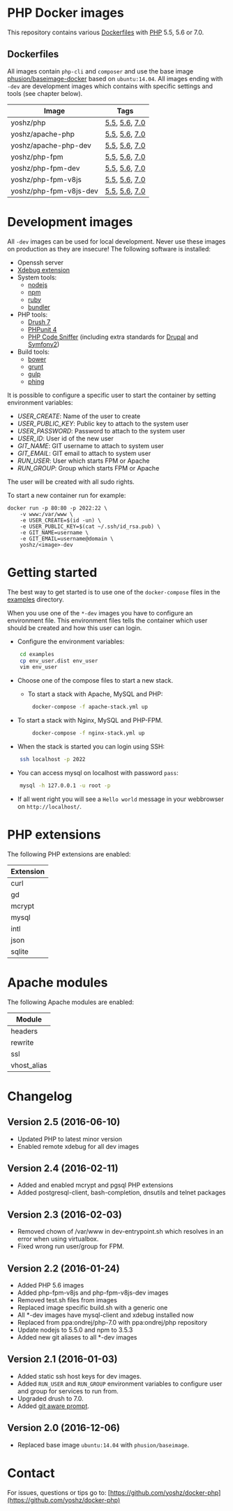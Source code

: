 PHP Docker images
=================

This repository contains various [Dockerfiles](https://www.docker.com/) with [PHP](http://www.php.net/) 5.5, 5.6 or 7.0.

Dockerfiles
-----------

All images contain `php-cli` and `composer` and use the base image [phusion/baseimage-docker](https://hub.docker.com/r/phusion/baseimage/) based on `ubuntu:14.04`.
All images ending with `-dev` are development images which contains with specific settings and tools (see chapter below).

| Image                  | Tags
|------------------------|------------
| yoshz/php              | [5.5](5.5/php), [5.6](5.6/php), [7.0](7.0/php)
| yoshz/apache-php       | [5.5](5.5/apache-php), [5.6](5.6/apache-php), [7.0](7.0/apache-php)
| yoshz/apache-php-dev   | [5.5](5.5/apache-php-dev), [5.6](5.6/apache-php-dev), [7.0](7.0/apache-php-dev)
| yoshz/php-fpm          | [5.5](5.5/php-fpm), [5.6](5.6/php-fpm), [7.0](7.0/php-fpm)
| yoshz/php-fpm-dev      | [5.5](5.5/php-fpm-dev), [5.6](5.6/php-fpm-dev), [7.0](7.0/php-fpm-dev)
| yoshz/php-fpm-v8js     | [5.5](5.5/php-fpm-v8js), [5.6](5.6/php-fpm-v8js), [7.0](7.0/php-fpm-v8js)
| yoshz/php-fpm-v8js-dev | [5.5](5.5/php-fpm-v8js-dev), [5.6](5.6/php-fpm-v8js-dev), [7.0](7.0/php-fpm-v8js-dev)


Development images
==================

All `-dev` images can be used for local development. Never use these images on production as they are insecure!
The following software is installed:

* Openssh server
* [Xdebug extension](http://xdebug.org/)
* System tools:
  * [nodejs](https://nodejs.org/)
  * [npm](https://www.npmjs.com/)
  * [ruby](https://rubygems.org/)
  * [bundler](http://bundler.io/)
* PHP tools:
  * [Drush 7](https://github.com/drush-ops/drush)
  * [PHPunit 4](https://github.com/sebastianbergmann/phpunit)
  * [PHP Code Sniffer](https://github.com/squizlabs/PHP_CodeSniffer) (including extra standards for [Drupal](https://www.drupal.org/project/coder) and [Symfony2](https:///github.com/escapestudios/Symfony2-coding-standard))
* Build tools:
  * [bower](http://bower.io/)
  * [grunt](http://gruntjs.com/)
  * [gulp](http://gulpjs.com/)
  * [phing](https://www.phing.info/)

It is possible to configure a specific user to start the container by setting environment variables:

* *USER_CREATE*: Name of the user to create
* *USER_PUBLIC_KEY*: Public key to attach to the system user
* *USER_PASSWORD*: Password to attach to the system user
* *USER_ID*: User id of the new user
* *GIT_NAME*: GIT username to attach to system user
* *GIT_EMAIL*: GIT email to attach to system user
* *RUN_USER*: User which starts FPM or Apache
* *RUN_GROUP*: Group which starts FPM or Apache

The user will be created with all sudo rights.

To start a new container run for example:

    docker run -p 80:80 -p 2022:22 \
        -v www:/var/www \
        -e USER_CREATE=$(id -un) \
        -e USER_PUBLIC_KEY=$(cat ~/.ssh/id_rsa.pub) \
        -e GIT_NAME=username \
        -e GIT_EMAIL=username@domain \
        yoshz/<image>-dev


Getting started
===============

The best way to get started is to use one of the `docker-compose` files in the [examples](examples) directory.

When you use one of the `*-dev` images you have to configure an environment file.
This environment files tells the container which user should be created and how this user can login.

* Configure the environment variables:
```bash
    cd examples
    cp env_user.dist env_user
    vim env_user
```

* Choose one of the compose files to start a new stack.

  * To start a stack with Apache, MySQL and PHP:
```bash
        docker-compose -f apache-stack.yml up
```
  * To start a stack with Nginx, MySQL and PHP-FPM.
```bash
        docker-compose -f nginx-stack.yml up
```

* When the stack is started you can login using SSH:
```bash
    ssh localhost -p 2022
```

* You can access mysql on localhost with password `pass`:
```bash
    mysql -h 127.0.0.1 -u root -p
```

* If all went right you will see a `Hello world` message in your webbrowser on `http://localhost/`.


PHP extensions
==============

The following PHP extensions are enabled:

| Extension
|------------
| curl
| gd
| mcrypt
| mysql
| intl
| json
| sqlite


Apache modules
==============

The following Apache modules are enabled:

| Module
|--------------
| headers
| rewrite
| ssl
| vhost_alias


Changelog
=========

Version 2.5 (2016-06-10)
-----------------------

* Updated PHP to latest minor version
* Enabled remote xdebug for all dev images

Version 2.4 (2016-02-11)
------------------------

* Added and enabled mcrypt and pgsql PHP extensions
* Added postgresql-client, bash-completion, dnsutils and telnet packages

Version 2.3 (2016-02-03)
------------------------

* Removed chown of /var/www in dev-entrypoint.sh which resolves in an error when using virtualbox.
* Fixed wrong run user/group for FPM.

Version 2.2 (2016-01-24)
------------------------

* Added PHP 5.6 images
* Added php-fpm-v8js and php-fpm-v8js-dev images
* Removed test.sh files from images
* Replaced image specific build.sh with a generic one
* All *-dev images have mysql-client and xdebug installed now
* Replaced from ppa:ondrej/php-7.0 with ppa:ondrej/php repository
* Update nodejs to 5.5.0 and npm to 3.5.3
* Added new git aliases to all *-dev images

Version 2.1 (2016-01-03)
------------------------

* Added static ssh host keys for dev images.
* Added `RUN_USER` and `RUN_GROUP` environment variables to configure user and group for services to run from.
* Upgraded drush to 7.0.
* Added [git aware prompt](https://github.com/jimeh/git-aware-prompt).


Version 2.0 (2016-12-06)
------------------------

* Replaced base image `ubuntu:14.04` with `phusion/baseimage`.


Contact
=======

For issues, questions or tips go to:
[https://github.com/yoshz/docker-php](https://github.com/yoshz/docker-php)
